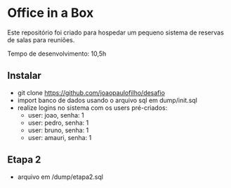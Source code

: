 # Office in a Box

Este repositório foi criado para hospedar um pequeno sistema de reservas de salas para reuniões.

Tempo de desenvolvimento: 10,5h

## Instalar
- git clone https://github.com/joaopaulofilho/desafio 
- import banco de dados usando o arquivo sql em dump/init.sql
- realize logins no sistema com os users pré-criados:
  - user: joao, senha: 1
  - user: pedro, senha: 1
  - user: bruno, senha: 1
  - user: amauri, senha: 1


## Etapa 2
- arquivo em /dump/etapa2.sql